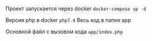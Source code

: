 Проект запускается через docker `docker-compose up -d`

Версия php в docker `php7.4`
Весь код в папке app

Основной файл с вызовом кода `app/index.php`